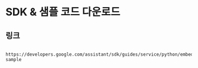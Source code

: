 # SDK & 샘플 코드 다운로드

## 링크
      https://developers.google.com/assistant/sdk/guides/service/python/embed/install-sample  
          

